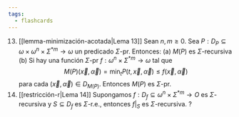 ```yaml
---
tags:
  - flashcards
---
```

13. [[lemma-minimización-acotada|Lema 13]] Sean $n,m\ge0$. Sea $P:D_P\subseteq\omega\times\omega^n\times\Sigma^{*m}\to\omega$ un predicado $\Sigma$-pr. Entonces:
	 (a) $M(P)$ es $\Sigma$-recursiva
	 (b) Si hay una función $\Sigma$-pr $f:\omega^n\times\Sigma^{*m}\to\omega$ tal que $$M(P)(\vec x,\vec\alpha)=\min_t P(t,\vec x,\vec\alpha)\le f(\vec x,\vec\alpha)$$ para cada $(\vec x,\vec\alpha)\in D_{M(P)}$. Entonces $M(P)$ es $\Sigma$-pr.
1. [[restricción-r|Lema 14]] Supongamos $f:D_f\subseteq{\omega^{n}\times\Sigma^{*m}}\to O$ es $\Sigma$-recursiva y $S\subseteq{D_f}$ es $\Sigma$-r.e., entonces $f|_S$ es $\Sigma$-recursiva.
?